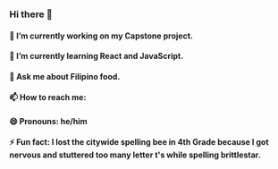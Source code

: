 ### Hi there 👋

<!--
**gedeguz007/gedeguz007** is a ✨ _special_ ✨ repository because its `README.md` (this file) appears on your GitHub profile.

Here are some ideas to get you started:

- 🔭 I’m currently working on ...
- 🌱 I’m currently learning ...
- 👯 I’m looking to collaborate on ...
- 🤔 I’m looking for help with ...
- 💬 Ask me about ...
- 📫 How to reach me: ...
- 😄 Pronouns: ...
- ⚡ Fun fact: ...
-->
#### 🔭 I’m currently working on my Capstone project.
#### 🌱 I’m currently learning React and JavaScript.
#### 💬 Ask me about Filipino food.
#### 📫 How to reach me: 
#### 😄 Pronouns: he/him
#### ⚡ Fun fact: I lost the citywide spelling bee in 4th Grade because I got nervous and stuttered too many letter t's while spelling brittlestar.
